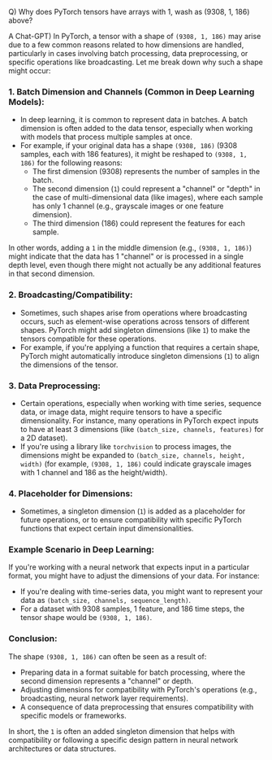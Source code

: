 Q) Why does PyTorch tensors have arrays with 1, wash as (9308, 1, 186) above?

A Chat-GPT) In PyTorch, a tensor with a shape of `(9308, 1, 186)` may arise due to a few common reasons related to how dimensions are handled, particularly in cases involving batch processing, data preprocessing, or specific operations like broadcasting. Let me break down why such a shape might occur:

### 1. **Batch Dimension and Channels (Common in Deep Learning Models)**:
   - In deep learning, it is common to represent data in batches. A batch dimension is often added to the data tensor, especially when working with models that process multiple samples at once.
   - For example, if your original data has a shape `(9308, 186)` (9308 samples, each with 186 features), it might be reshaped to `(9308, 1, 186)` for the following reasons:
     - The first dimension (9308) represents the number of samples in the batch.
     - The second dimension (`1`) could represent a "channel" or "depth" in the case of multi-dimensional data (like images), where each sample has only 1 channel (e.g., grayscale images or one feature dimension).
     - The third dimension (186) could represent the features for each sample.

   In other words, adding a `1` in the middle dimension (e.g., `(9308, 1, 186)`) might indicate that the data has 1 "channel" or is processed in a single depth level, even though there might not actually be any additional features in that second dimension.

### 2. **Broadcasting/Compatibility**:
   - Sometimes, such shapes arise from operations where broadcasting occurs, such as element-wise operations across tensors of different shapes. PyTorch might add singleton dimensions (like `1`) to make the tensors compatible for these operations.
   - For example, if you're applying a function that requires a certain shape, PyTorch might automatically introduce singleton dimensions (`1`) to align the dimensions of the tensor.

### 3. **Data Preprocessing**:
   - Certain operations, especially when working with time series, sequence data, or image data, might require tensors to have a specific dimensionality. For instance, many operations in PyTorch expect inputs to have at least 3 dimensions (like `(batch_size, channels, features)` for a 2D dataset).
   - If you're using a library like `torchvision` to process images, the dimensions might be expanded to `(batch_size, channels, height, width)` (for example, `(9308, 1, 186)` could indicate grayscale images with 1 channel and 186 as the height/width).

### 4. **Placeholder for Dimensions**:
   - Sometimes, a singleton dimension (`1`) is added as a placeholder for future operations, or to ensure compatibility with specific PyTorch functions that expect certain input dimensionalities.

### Example Scenario in Deep Learning:
If you're working with a neural network that expects input in a particular format, you might have to adjust the dimensions of your data. For instance:
- If you're dealing with time-series data, you might want to represent your data as `(batch_size, channels, sequence_length)`.
- For a dataset with 9308 samples, 1 feature, and 186 time steps, the tensor shape would be `(9308, 1, 186)`.

### Conclusion:
The shape `(9308, 1, 186)` can often be seen as a result of:
- Preparing data in a format suitable for batch processing, where the second dimension represents a "channel" or depth.
- Adjusting dimensions for compatibility with PyTorch's operations (e.g., broadcasting, neural network layer requirements).
- A consequence of data preprocessing that ensures compatibility with specific models or frameworks.

In short, the `1` is often an added singleton dimension that helps with compatibility or following a specific design pattern in neural network architectures or data structures.
